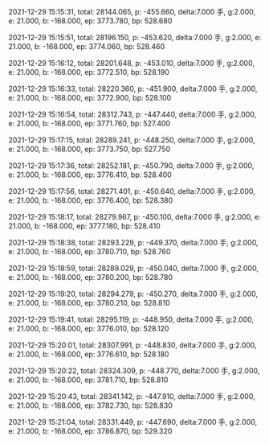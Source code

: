 2021-12-29 15:15:31, total: 28144.065, p: -455.660, delta:7.000 手, g:2.000, e: 21.000, b: -168.000, ep: 3773.780, bp: 528.680

2021-12-29 15:15:51, total: 28196.150, p: -453.620, delta:7.000 手, g:2.000, e: 21.000, b: -168.000, ep: 3774.060, bp: 528.460

2021-12-29 15:16:12, total: 28201.648, p: -453.010, delta:7.000 手, g:2.000, e: 21.000, b: -168.000, ep: 3772.510, bp: 528.190

2021-12-29 15:16:33, total: 28220.360, p: -451.900, delta:7.000 手, g:2.000, e: 21.000, b: -168.000, ep: 3772.900, bp: 528.100

2021-12-29 15:16:54, total: 28312.743, p: -447.440, delta:7.000 手, g:2.000, e: 21.000, b: -168.000, ep: 3771.760, bp: 527.400

2021-12-29 15:17:15, total: 28289.241, p: -448.250, delta:7.000 手, g:2.000, e: 21.000, b: -168.000, ep: 3773.750, bp: 527.750

2021-12-29 15:17:36, total: 28252.181, p: -450.790, delta:7.000 手, g:2.000, e: 21.000, b: -168.000, ep: 3776.410, bp: 528.400

2021-12-29 15:17:56, total: 28271.401, p: -450.640, delta:7.000 手, g:2.000, e: 21.000, b: -168.000, ep: 3776.400, bp: 528.380

2021-12-29 15:18:17, total: 28279.967, p: -450.100, delta:7.000 手, g:2.000, e: 21.000, b: -168.000, ep: 3777.180, bp: 528.410

2021-12-29 15:18:38, total: 28293.229, p: -449.370, delta:7.000 手, g:2.000, e: 21.000, b: -168.000, ep: 3780.710, bp: 528.760

2021-12-29 15:18:59, total: 28289.029, p: -450.040, delta:7.000 手, g:2.000, e: 21.000, b: -168.000, ep: 3780.200, bp: 528.780

2021-12-29 15:19:20, total: 28294.279, p: -450.270, delta:7.000 手, g:2.000, e: 21.000, b: -168.000, ep: 3780.210, bp: 528.810

2021-12-29 15:19:41, total: 28295.119, p: -448.950, delta:7.000 手, g:2.000, e: 21.000, b: -168.000, ep: 3776.010, bp: 528.120

2021-12-29 15:20:01, total: 28307.991, p: -448.830, delta:7.000 手, g:2.000, e: 21.000, b: -168.000, ep: 3776.610, bp: 528.180

2021-12-29 15:20:22, total: 28324.309, p: -448.770, delta:7.000 手, g:2.000, e: 21.000, b: -168.000, ep: 3781.710, bp: 528.810

2021-12-29 15:20:43, total: 28341.142, p: -447.910, delta:7.000 手, g:2.000, e: 21.000, b: -168.000, ep: 3782.730, bp: 528.830

2021-12-29 15:21:04, total: 28331.449, p: -447.690, delta:7.000 手, g:2.000, e: 21.000, b: -168.000, ep: 3786.870, bp: 529.320